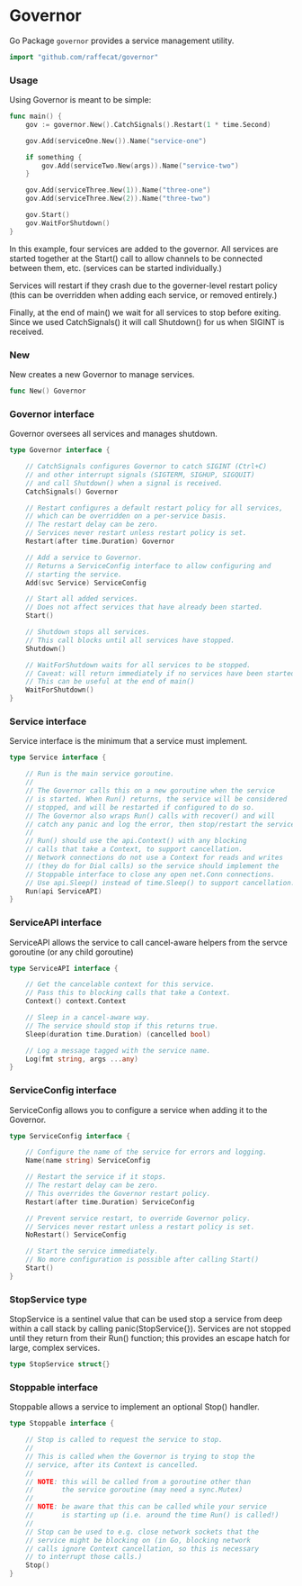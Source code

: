 # Governor

Go Package `governor` provides a service management utility.

```go
import "github.com/raffecat/governor"
```

### Usage

Using Governor is meant to be simple:

```go
func main() {
    gov := governor.New().CatchSignals().Restart(1 * time.Second)

    gov.Add(serviceOne.New()).Name("service-one")

    if something {
        gov.Add(serviceTwo.New(args)).Name("service-two")
    }

    gov.Add(serviceThree.New(1)).Name("three-one")
    gov.Add(serviceThree.New(2)).Name("three-two")

    gov.Start()
    gov.WaitForShutdown()
}
```

In this example, four services are added to the governor.
All services are started together at the Start() call to allow channels
to be connected between them, etc. (services can be started individually.)

Services will restart if they crash due to the governer-level restart
policy (this can be overridden when adding each service, or removed entirely.)

Finally, at the end of main() we wait for all services to stop before exiting.
Since we used CatchSignals() it will call Shutdown() for us when SIGINT is received.


### New

New creates a new Governor to manage services.

```go
func New() Governor
```

### Governor interface

Governor oversees all services and manages shutdown.

```go
type Governor interface {

	// CatchSignals configures Governor to catch SIGINT (Ctrl+C)
	// and other interrupt signals (SIGTERM, SIGHUP, SIGQUIT)
	// and call Shutdown() when a signal is received.
	CatchSignals() Governor

	// Restart configures a default restart policy for all services,
	// which can be overridden on a per-service basis.
	// The restart delay can be zero.
	// Services never restart unless restart policy is set.
	Restart(after time.Duration) Governor

	// Add a service to Governor.
	// Returns a ServiceConfig interface to allow configuring and
	// starting the service.
	Add(svc Service) ServiceConfig

	// Start all added services.
	// Does not affect services that have already been started.
	Start()

	// Shutdown stops all services.
	// This call blocks until all services have stopped.
	Shutdown()

	// WaitForShutdown waits for all services to be stopped.
	// Caveat: will return immediately if no services have been started.
	// This can be useful at the end of main()
	WaitForShutdown()
}
```

### Service interface

Service interface is the minimum that a service must implement.

```go
type Service interface {

	// Run is the main service goroutine.
	//
	// The Governor calls this on a new goroutine when the service
	// is started. When Run() returns, the service will be considered
	// stopped, and will be restarted if configured to do so.
	// The Governor also wraps Run() calls with recover() and will
	// catch any panic and log the error, then stop/restart the service.
	//
	// Run() should use the api.Context() with any blocking
	// calls that take a Context, to support cancellation.
	// Network connections do not use a Context for reads and writes
	// (they do for Dial calls) so the service should implement the
	// Stoppable interface to close any open net.Conn connections.
	// Use api.Sleep() instead of time.Sleep() to support cancellation.
	Run(api ServiceAPI)
}
```

### ServiceAPI interface

ServiceAPI allows the service to call cancel-aware helpers from the servce
goroutine (or any child goroutine)

```go
type ServiceAPI interface {

	// Get the cancelable context for this service.
	// Pass this to blocking calls that take a Context.
	Context() context.Context

	// Sleep in a cancel-aware way.
	// The service should stop if this returns true.
	Sleep(duration time.Duration) (cancelled bool)

	// Log a message tagged with the service name.
	Log(fmt string, args ...any)
}
```

### ServiceConfig interface

ServiceConfig allows you to configure a service when adding it to the
Governor.

```go
type ServiceConfig interface {

	// Configure the name of the service for errors and logging.
	Name(name string) ServiceConfig

	// Restart the service if it stops.
	// The restart delay can be zero.
	// This overrides the Governor restart policy.
	Restart(after time.Duration) ServiceConfig

	// Prevent service restart, to override Governor policy.
	// Services never restart unless a restart policy is set.
	NoRestart() ServiceConfig

	// Start the service immediately.
	// No more configuration is possible after calling Start()
	Start()
}
```

### StopService type

StopService is a sentinel value that can be used stop a service from deep
within a call stack by calling panic(StopService{}). Services are not
stopped until they return from their Run() function; this provides an escape
hatch for large, complex services.

```go
type StopService struct{}
```

### Stoppable interface

Stoppable allows a service to implement an optional Stop() handler.

```go
type Stoppable interface {

	// Stop is called to request the service to stop.
	//
	// This is called when the Governor is trying to stop the
	// service, after its Context is cancelled.
	//
	// NOTE: this will be called from a goroutine other than
	//       the service goroutine (may need a sync.Mutex)
	//
	// NOTE: be aware that this can be called while your service
	//       is starting up (i.e. around the time Run() is called!)
	//
	// Stop can be used to e.g. close network sockets that the
	// service might be blocking on (in Go, blocking network
	// calls ignore Context cancellation, so this is necessary
	// to interrupt those calls.)
	Stop()
}
```
